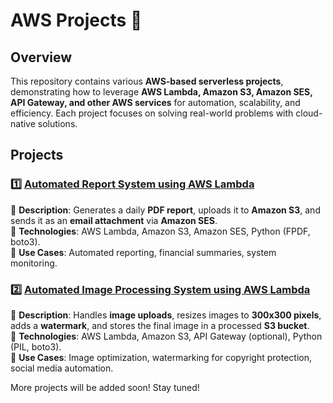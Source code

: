 # AWS Projects 🚀  

## Overview  
This repository contains various **AWS-based serverless projects**, demonstrating how to leverage **AWS Lambda, Amazon S3, Amazon SES, API Gateway, and other AWS services** for automation, scalability, and efficiency. Each project focuses on solving real-world problems with cloud-native solutions.  

## Projects  

### 1️⃣ [Automated Report System using AWS Lambda](https://github.com/mubasharghazi/aws-projects/tree/main/Lambda/automated-report-system)  
📌 **Description**: Generates a daily **PDF report**, uploads it to **Amazon S3**, and sends it as an **email attachment** via **Amazon SES**.  
🔹 **Technologies**: AWS Lambda, Amazon S3, Amazon SES, Python (FPDF, boto3).  
🔹 **Use Cases**: Automated reporting, financial summaries, system monitoring.  

### 2️⃣ [Automated Image Processing System using AWS Lambda](https://github.com/mubasharghazi/aws-projects/tree/main/Lambda/resize-image)  
📌 **Description**: Handles **image uploads**, resizes images to **300x300 pixels**, adds a **watermark**, and stores the final image in a processed **S3 bucket**.  
🔹 **Technologies**: AWS Lambda, Amazon S3, API Gateway (optional), Python (PIL, boto3).  
🔹 **Use Cases**: Image optimization, watermarking for copyright protection, social media automation.  

More projects will be added soon! Stay tuned!
